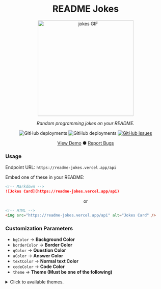 <div align="center">
 <h1 align="center">README Jokes</h1>
 <img src="https://media.giphy.com/media/l41lISBVXb9gRT32w/giphy.gif" width="300" alt="jokes GIF">
 <p align="center"><i>Random programming jokes on your README.</i></p>
 <p align="center"><img alt="GitHub deployments" src="https://img.shields.io/github/deployments/ABSphreak/readme-jokes/Production?label=Production&style=flat-square"/>
 <img alt="GitHub deployments" src="https://img.shields.io/github/deployments/ABSphreak/readme-jokes/Preview?label=Testing&style=flat-square"/>
 <a href="https://github.com/ABSphreak/readme-jokes/issues"><img alt="GitHub issues" src="https://img.shields.io/github/issues/ABSphreak/readme-jokes?label=Issues&style=flat-square"/></a></p>
</div>

<div align="center">
  <a href="#demo">View Demo</a>
  ●
  <a href="https://github.com/ABSphreak/readme-jokes/issues/new">Report Bugs</a>
</div>

### Usage

Endpoint URL: `https://readme-jokes.vercel.app/api`

Embed one of these in your README:

```md
<!-- Markdown -->
![Jokes Card](https://readme-jokes.vercel.app/api)
```

<p align="center">or</p>

```html
<!-- HTML -->
<img src="https://readme-jokes.vercel.app/api" alt="Jokes Card" />
```

### Customization Parameters
- `bgColor` → **Background Color**
- `borderColor` → **Border Color**
- `qColor` → **Question Color**
- `aColor` → **Answer Color**
- `textColor` → **Normal text Color**
- `codeColor` → **Code Color**
- `theme` → **Theme (Must be one of the following)**

<details>
<summary>Click to available themes.</summary>

<br/>

 <!-- THEMES 
- `default`
- `gradientBlue`
- `solidBlue`
- `halloween`
- `watermelon`
- `pinkish`
- `daySky`
- `radical`
- `merko`
- `gruvbox`
- `tokyonight`
- `onedark`
- `cobalt`
- `synthwave`
- `dracula`
- `prussian`
- `monokai`
- `vue`
- `vue-dark`
- `nightowl`
- `buefy`
- `blue-green`
- `algolia`
- `darcula`
- `bear`
- `solarized-dark`
- `solarized-light`
- `gotham`
- `material-palenight`
- `graywhite`
- `ayu-mirage`
- `calm`
- `flag-india`
- `omni`
- `react`
- `blueberry`
- `random (Will randomly select one of the above themes)` -->
 
<table>
 <tr>
  <th>Theme</th>
  <th>Preview</th>
 <tr>
   
 <tr>
   <td>default</td>
   <td><img src="https://readme-jokes.vercel.app/api" alt="Jokes Card" /></td>
 <tr>
 <tr>
   <td>gradientBlue</td>
   <td><img src="https://readme-jokes.vercel.app/api?theme=gradientBlue" alt="Jokes Card" /></td>
 <tr>
 <tr>
   <td>solidBlue</td>
   <td><img src="https://readme-jokes.vercel.app/api?theme=solidBlue" alt="Jokes Card" /></td>
 <tr>
 <tr>
   <td></td>
   <td></td>
 <tr>
 <tr>
   <td></td>
   <td></td>
 <tr>
 <tr>
   <td></td>
   <td></td>
 <tr> <!-- 1/6 -->
 <table>


</details>

<br/>

*Note: Use URL-encoded `#` for color values i.e. `%23`<br/>*
*eg: `#FFF` will be `%23FFF`<br/>*
*Note: You can also use the URL parameters to customize the themes.*

### Demo

![Jokes Card](https://readme-jokes.vercel.app/api)

![Jokes Card](https://readme-jokes.vercel.app/api?bgColor=%23073b4c&textColor=%2306d6a0&aColor=%2306d6a0&borderColor=%2306d6a0)

![Jokes Card](https://readme-jokes.vercel.app/api?bgColor=%23212529&textColor=%23ffddd2&qColor=%23f94144&aColor=%2390be6d&borderColor=%23f9c74f&codeColor=%23f9c74f)

### Known Issues

- Not Mobile responsive. [#3](https://github.com/ABSphreak/readme-jokes/issues/3)

### Contributions

- Fork this repository.
- Deploy on your own [Vercel](https://vercel.com/) instance.
- See [issues](https://github.com/ABSphreak/readme-jokes/issues) that need help.
- Open a [PR](https://github.com/ABSphreak/readme-jokes/pulls), if you solve something.
- Got some idea? Just open an [issue](https://github.com/ABSphreak/readme-jokes/issues/new).

### References

- [Jokes](https://github.com/ABSphreak/readme-jokes/blob/master/src/jokes.json) API has been generated from [wesbos/dad-jokes](https://github.com/wesbos/dad-jokes)
- Project is inspired by [anuraghazra/github-readme-stats](https://github.com/anuraghazra/github-readme-stats)

---

<p align="center">Feel free to ask any questions, open a PR if you feel something can be done differently!</p>
<h2 align="center">🌟Star this repository🌟</h2>
<p align="center">Created by <a href="https://www.abhinav.sh/">Abhinav Sharma</a> & <a href="https://github.com/ABSphreak/readme-jokes/graphs/contributors">Community</a> | Deployed on <a href="https://vercel.com/">Vercel</a></p>
